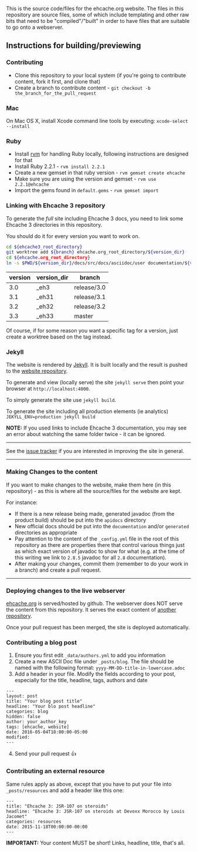 This is the source code/files for the ehcache.org website. The files in this repository are source files, some of which 
include templating and other raw bits that need to be "compiled"/"built" in order to have files that are suitable to go 
onto a webserver.

## Instructions for building/previewing

### Contributing

* Clone this repository to your local system (if you're going to contribute content, fork it first, and clone that)
* Create a branch to contribute content - `git checkout -b the_branch_for_the_pull_request`

### Mac

On Mac OS X, install Xcode command line tools by executing: `xcode-select --install`

### Ruby

* Install [rvm](https://rvm.io) for handling Ruby locally, following instructions are designed for that
* Install Ruby 2.2.1 - `rvm install 2.2.1`
* Create a new gemset in that ruby version - `rvm gemset create ehcache`
* Make sure you are using the version and gemset - `rvm use 2.2.1@ehcache`
* Import the gems found in `default.gems` - `rvm gemset import`

### Linking with Ehcache 3 repository

To generate the *full* site including Ehcache 3 docs, you need to link some Ehcache 3 directories in this repository.

You should do it for every version you want to work on.

```bash
cd ${ehcache3_root_directory}
git worktree add ${branch} ehcache.org_root_directory/${version_dir}
cd ${ehcache.org_root_directory}
ln -s $PWD/${version_dir}/docs/src/docs/asciidoc/user documentation/${version}
```

|version|version_dir|branch     |
|-------|-----------|-----------|
|3.0    |\_eh3      |release/3.0|
|3.1    |\_eh31     |release/3.1|
|3.2    |\_eh32     |release/3.2|
|3.3    |\_eh33     |master     |

Of course, if for some reason you want a specific tag for a version, just create a worktree based on the tag instead.

### Jekyll

The website is rendered by [Jekyll](https://jekyllrb.com/). It is built locally and the result is pushed to the 
[website repository](https://github.com/ehcache/ehcache.github.io).

To generate and view (locally serve) the site `jekyll serve` then point your browser at `http://localhost:4000`.

To simply generate the site use `jekyll build`.

To generate the site including all production elements (ie analytics) `JEKYLL_ENV=production jekyll build`  

**NOTE:** If you used links to include Ehcache 3 documentation, you may see an error about watching the same folder twice - it can be ignored.

---

See the [issue tracker](https://github.com/ehcache/ehcache.org-site) if you are interested in improving the site in general.

---

### Making Changes to the content

If you want to make changes to the website, make them here (in this repository) - as this is where all the source/files for the website are kept.

For instance:

* If there is a new release being made, generated javadoc (from the product build) should be put into the `apidocs` directory
* New official docs should be put into the `documentation` and/or `generated` directories as appropriate
* Pay attention to the content of the `_config.yml` file in the root of this repository as there are properties there that 
control various things just as which exact version of javadoc to show for what (e.g. at the time of this writing we link 
to `2.8.5` javadoc for all `2.8` documentation).
* After making your changes, commit them (remember to do your work in a branch) and create a pull request.

---

### Deploying changes to the live webserver

[ehcache.org](http://www.ehcache.org/) is served/hosted by github. The webserver does NOT serve the content from this 
repository. It serves the exact content of [another repository](https://github.com/ehcache/ehcache.github.io).

Once your pull request has been merged, the site is deployed automatically.

### Contributing a blog post

1. Ensure you first edit `_data/authors.yml` to add you information
2. Create a new ASCII Doc file under `_posts/blog`. The file should be named with the following format: `yyyy-MM-DD-title-in-lowercase.adoc`
3. Add a header in your file. Modify the fields according to your post, especially for the title, headline, tags, authors and date
```
---
layout: post
title: "Your blog post title"
headline: "Your blo post headline"
categories: blog
hidden: false
author: your_author_key
tags: [ehcache, website]
date: 2016-05-04T18:00:00-05:00
modified:
---
```
4. Send your pull request :+1:

### Contributing an external resource

Same rules apply as above, except that you have to put your file into `_posts/resources` and add a header like this one:

```
---
title: "Ehcache 3: JSR-107 on steroids"
headline: "Ehcache 3: JSR-107 on steroids at Devoxx Morocco by Louis Jacomet"
categories: resources
date: 2015-11-18T00:00:00-00:00
---
```

__IMPORTANT:__ Your content MUST be short! Links, headline, title, that's all.
